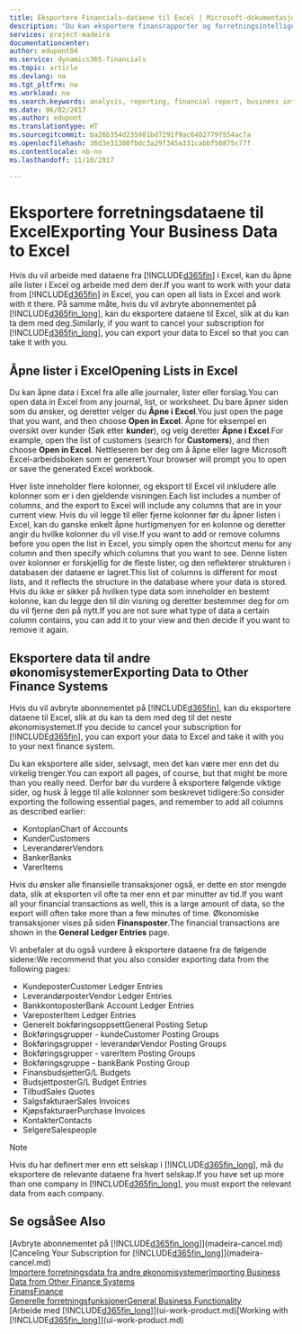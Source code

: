 ```yaml
---
title: Eksportere Financials-dataene til Excel | Microsoft-dokumentasjon
description: "Du kan eksportere finansrapporter og forretningsintelligensdata fra Dynamics 365 Business edition til Excel, eller du kan åpne Financials-dataene i Excel."
services: project-madeira
documentationcenter: 
author: edupont04
ms.service: dynamics365-financials
ms.topic: article
ms.devlang: na
ms.tgt_pltfrm: na
ms.workload: na
ms.search.keywords: analysis, reporting, financial report, business intelligence, BI, Excel
ms.date: 06/02/2017
ms.author: edupont
ms.translationtype: HT
ms.sourcegitcommit: ba26b354d235981bd7291f9ac6402779f554ac7a
ms.openlocfilehash: 36d3e31300fbdc3a29f345a331cabbf50875c77f
ms.contentlocale: nb-no
ms.lasthandoff: 11/10/2017

---
```

# <a name="exporting-your-business-data-to-excel"></a><span data-ttu-id="59072-103">Eksportere forretningsdataene til Excel</span><span class="sxs-lookup"><span data-stu-id="59072-103">Exporting Your Business Data to Excel</span></span>
<span data-ttu-id="59072-104">Hvis du vil arbeide med dataene fra [!INCLUDE[d365fin](includes/d365fin_md.md)] i Excel, kan du åpne alle lister i Excel og arbeide med dem der.</span><span class="sxs-lookup"><span data-stu-id="59072-104">If you want to work with your data from [!INCLUDE[d365fin](includes/d365fin_md.md)] in Excel, you can open all lists in Excel and work with it there.</span></span> <span data-ttu-id="59072-105">På samme måte, hvis du vil avbryte abonnementet på [!INCLUDE[d365fin_long](includes/d365fin_long_md.md)], kan du eksportere dataene til Excel, slik at du kan ta dem med deg.</span><span class="sxs-lookup"><span data-stu-id="59072-105">Similarly, if you want to cancel your subscription for [!INCLUDE[d365fin_long](includes/d365fin_long_md.md)], you can export your data to Excel so that you can take it with you.</span></span>

## <a name="opening-lists-in-excel"></a><span data-ttu-id="59072-106">Åpne lister i Excel</span><span class="sxs-lookup"><span data-stu-id="59072-106">Opening Lists in Excel</span></span>
<span data-ttu-id="59072-107">Du kan åpne data i Excel fra alle alle journaler, lister eller forslag.</span><span class="sxs-lookup"><span data-stu-id="59072-107">You can open data in Excel from any journal, list, or worksheet.</span></span> <span data-ttu-id="59072-108">Du bare åpner siden som du ønsker, og deretter velger du **Åpne i Excel**.</span><span class="sxs-lookup"><span data-stu-id="59072-108">You just open the page that you want, and then choose **Open in Excel**.</span></span> <span data-ttu-id="59072-109">Åpne for eksempel en oversikt over kunder (Søk etter **kunder**), og velg deretter **Åpne i Excel**.</span><span class="sxs-lookup"><span data-stu-id="59072-109">For example, open the list of customers (search for **Customers**), and then choose **Open in Excel**.</span></span> <span data-ttu-id="59072-110">Nettleseren ber deg om å åpne eller lagre Microsoft Excel-arbeidsboken som er generert.</span><span class="sxs-lookup"><span data-stu-id="59072-110">Your browser will prompt you to open or save the generated Excel workbook.</span></span>  

<span data-ttu-id="59072-111">Hver liste inneholder flere kolonner, og eksport til Excel vil inkludere alle kolonner som er i den gjeldende visningen.</span><span class="sxs-lookup"><span data-stu-id="59072-111">Each list includes a number of columns, and the export to Excel will include any columns that are in your current view.</span></span> <span data-ttu-id="59072-112">Hvis du vil legge til eller fjerne kolonner før du åpner listen i Excel, kan du ganske enkelt åpne hurtigmenyen for en kolonne og deretter angir du hvilke kolonner du vil vise.</span><span class="sxs-lookup"><span data-stu-id="59072-112">If you want to add or remove columns before you open the list in Excel, you simply open the shortcut menu for any column and then specify which columns that you want to see.</span></span> <span data-ttu-id="59072-113">Denne listen over kolonner er forskjellig for de fleste lister, og den reflekterer strukturen i databasen der dataene er lagret.</span><span class="sxs-lookup"><span data-stu-id="59072-113">This list of columns is different for most lists, and it reflects the structure in the database where your data is stored.</span></span> <span data-ttu-id="59072-114">Hvis du ikke er sikker på hvilken type data som inneholder en bestemt kolonne, kan du legge den til din visning og deretter bestemmer deg for om du vil fjerne den på nytt.</span><span class="sxs-lookup"><span data-stu-id="59072-114">If you are not sure what type of data a certain column contains, you can add it to your view and then decide if you want to remove it again.</span></span>  

## <a name="exporting-data-to-other-finance-systems"></a><span data-ttu-id="59072-115">Eksportere data til andre økonomisystemer</span><span class="sxs-lookup"><span data-stu-id="59072-115">Exporting Data to Other Finance Systems</span></span>
<span data-ttu-id="59072-116">Hvis du vil avbryte abonnementet på [!INCLUDE[d365fin](includes/d365fin_md.md)], kan du eksportere dataene til Excel, slik at du kan ta dem med deg til det neste økonomisystemet.</span><span class="sxs-lookup"><span data-stu-id="59072-116">If you decide to cancel your subscription for [!INCLUDE[d365fin](includes/d365fin_md.md)], you can export your data to Excel and take it with you to your next finance system.</span></span>  

<span data-ttu-id="59072-117">Du kan eksportere alle sider, selvsagt, men det kan være mer enn det du virkelig trenger.</span><span class="sxs-lookup"><span data-stu-id="59072-117">You can export all pages, of course, but that might be more than you really need.</span></span> <span data-ttu-id="59072-118">Derfor bør du vurdere å eksportere følgende viktige sider, og husk å legge til alle kolonner som beskrevet tidligere:</span><span class="sxs-lookup"><span data-stu-id="59072-118">So consider exporting the following essential pages, and remember to add all columns as described earlier:</span></span>  

* <span data-ttu-id="59072-119">Kontoplan</span><span class="sxs-lookup"><span data-stu-id="59072-119">Chart of Accounts</span></span>  
* <span data-ttu-id="59072-120">Kunder</span><span class="sxs-lookup"><span data-stu-id="59072-120">Customers</span></span>  
* <span data-ttu-id="59072-121">Leverandører</span><span class="sxs-lookup"><span data-stu-id="59072-121">Vendors</span></span>  
* <span data-ttu-id="59072-122">Banker</span><span class="sxs-lookup"><span data-stu-id="59072-122">Banks</span></span>  
* <span data-ttu-id="59072-123">Varer</span><span class="sxs-lookup"><span data-stu-id="59072-123">Items</span></span>  

<span data-ttu-id="59072-124">Hvis du ønsker alle finansielle transaksjoner også, er dette en stor mengde data, slik at eksporten vil ofte ta mer enn et par minutter av tid.</span><span class="sxs-lookup"><span data-stu-id="59072-124">If you want all your financial transactions as well, this is a large amount of data, so the export will often take more than a few minutes of time.</span></span> <span data-ttu-id="59072-125">Økonomiske transaksjoner vises på siden **Finansposter**.</span><span class="sxs-lookup"><span data-stu-id="59072-125">The financial transactions are shown in the **General Ledger Entries** page.</span></span>  

<span data-ttu-id="59072-126">Vi anbefaler at du også vurdere å eksportere dataene fra de følgende sidene:</span><span class="sxs-lookup"><span data-stu-id="59072-126">We recommend that you also consider exporting data from the following pages:</span></span>  

* <span data-ttu-id="59072-127">Kundeposter</span><span class="sxs-lookup"><span data-stu-id="59072-127">Customer Ledger Entries</span></span>  
* <span data-ttu-id="59072-128">Leverandørposter</span><span class="sxs-lookup"><span data-stu-id="59072-128">Vendor Ledger Entries</span></span>  
* <span data-ttu-id="59072-129">Bankkontoposter</span><span class="sxs-lookup"><span data-stu-id="59072-129">Bank Account Ledger Entries</span></span>  
* <span data-ttu-id="59072-130">Vareposter</span><span class="sxs-lookup"><span data-stu-id="59072-130">Item Ledger Entries</span></span>  
* <span data-ttu-id="59072-131">Generelt bokføringsoppsett</span><span class="sxs-lookup"><span data-stu-id="59072-131">General Posting Setup</span></span>  
* <span data-ttu-id="59072-132">Bokføringsgrupper - kunde</span><span class="sxs-lookup"><span data-stu-id="59072-132">Customer Posting Groups</span></span>  
* <span data-ttu-id="59072-133">Bokføringsgrupper - leverandør</span><span class="sxs-lookup"><span data-stu-id="59072-133">Vendor Posting Groups</span></span>  
* <span data-ttu-id="59072-134">Bokføringsgrupper - varer</span><span class="sxs-lookup"><span data-stu-id="59072-134">Item Posting Groups</span></span>  
* <span data-ttu-id="59072-135">Bokføringsgruppe - bank</span><span class="sxs-lookup"><span data-stu-id="59072-135">Bank Posting Group</span></span>  
* <span data-ttu-id="59072-136">Finansbudsjetter</span><span class="sxs-lookup"><span data-stu-id="59072-136">G/L Budgets</span></span>  
* <span data-ttu-id="59072-137">Budsjettposter</span><span class="sxs-lookup"><span data-stu-id="59072-137">G/L Budget Entries</span></span>  
* <span data-ttu-id="59072-138">Tilbud</span><span class="sxs-lookup"><span data-stu-id="59072-138">Sales Quotes</span></span>  
* <span data-ttu-id="59072-139">Salgsfakturaer</span><span class="sxs-lookup"><span data-stu-id="59072-139">Sales Invoices</span></span>  
* <span data-ttu-id="59072-140">Kjøpsfakturaer</span><span class="sxs-lookup"><span data-stu-id="59072-140">Purchase Invoices</span></span>  
* <span data-ttu-id="59072-141">Kontakter</span><span class="sxs-lookup"><span data-stu-id="59072-141">Contacts</span></span>  
* <span data-ttu-id="59072-142">Selgere</span><span class="sxs-lookup"><span data-stu-id="59072-142">Salespeople</span></span>  

> [!NOTE]  
>   <span data-ttu-id="59072-143">Hvis du har definert mer enn ett selskap i [!INCLUDE[d365fin_long](includes/d365fin_long_md.md)], må du eksportere de relevante dataene fra hvert selskap.</span><span class="sxs-lookup"><span data-stu-id="59072-143">If you have set up more than one company in [!INCLUDE[d365fin_long](includes/d365fin_long_md.md)], you must export the relevant data from each company.</span></span>

## <a name="see-also"></a><span data-ttu-id="59072-144">Se også</span><span class="sxs-lookup"><span data-stu-id="59072-144">See Also</span></span>
<span data-ttu-id="59072-145">[Avbryte abonnementet på [!INCLUDE[d365fin_long](includes/d365fin_long_md.md)]](madeira-cancel.md)</span><span class="sxs-lookup"><span data-stu-id="59072-145">[Canceling Your Subscription for [!INCLUDE[d365fin_long](includes/d365fin_long_md.md)]](madeira-cancel.md)</span></span>  
[<span data-ttu-id="59072-146">Importere forretningsdata fra andre økonomisystemer</span><span class="sxs-lookup"><span data-stu-id="59072-146">Importing Business Data from Other Finance Systems</span></span>](upload-data.md)  
[<span data-ttu-id="59072-147">Finans</span><span class="sxs-lookup"><span data-stu-id="59072-147">Finance</span></span>](finance.md)  
[<span data-ttu-id="59072-148">Generelle forretningsfunksjoner</span><span class="sxs-lookup"><span data-stu-id="59072-148">General Business Functionality</span></span>](ui-across-business-areas.md)  
<span data-ttu-id="59072-149">[Arbeide med [!INCLUDE[d365fin_long](includes/d365fin_long_md.md)]](ui-work-product.md)</span><span class="sxs-lookup"><span data-stu-id="59072-149">[Working with [!INCLUDE[d365fin_long](includes/d365fin_long_md.md)]](ui-work-product.md)</span></span>  

